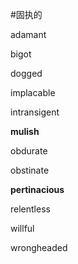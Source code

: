 #固执的

adamant

bigot

dogged

implacable

intransigent

**mulish**

obdurate

obstinate

**pertinacious**

relentless

willful

wrongheaded


